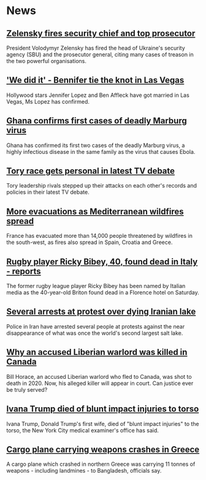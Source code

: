 # News
## [Zelensky fires security chief and top prosecutor](https://www.bbc.com/news/world-europe-62202078)
President Volodymyr Zelensky has fired the head of Ukraine's security agency (SBU) and the prosecutor general, citing many cases of treason in the two powerful organisations.
## ['We did it' - Bennifer tie the knot in Las Vegas](https://www.bbc.com/news/entertainment-arts-62201888)
Hollywood stars Jennifer Lopez and Ben Affleck have got married in Las Vegas, Ms Lopez has confirmed.
## [Ghana confirms first cases of deadly Marburg virus](https://www.bbc.com/news/world-africa-62202240)
Ghana has confirmed its first two cases of the deadly Marburg virus, a highly infectious disease in the same family as the virus that causes Ebola.
## [Tory race gets personal in latest TV debate](https://www.bbc.com/news/uk-politics-62200186)
Tory leadership rivals stepped up their attacks on each other's records and policies in their latest TV debate.
## [More evacuations as Mediterranean wildfires spread](https://www.bbc.com/news/world-europe-62196045)
France has evacuated more than 14,000 people threatened by wildfires in the south-west, as fires also spread in Spain, Croatia and Greece.
## [Rugby player Ricky Bibey, 40, found dead in Italy - reports](https://www.bbc.com/news/uk-62195043)
The former rugby league player Ricky Bibey has been named by Italian media as the 40-year-old Briton found dead in a Florence hotel on Saturday.
## [Several arrests at protest over dying Iranian lake](https://www.bbc.com/news/world-middle-east-62199184)
Police in Iran have arrested several people at protests against the near disappearance of what was once the world's second largest salt lake. 
## [Why an accused Liberian warlord was killed in Canada](https://www.bbc.com/news/world-us-canada-62129337)
Bill Horace, an accused Liberian warlord who fled to Canada, was shot to death in 2020. Now, his alleged killer will appear in court. Can justice ever be truly served?
## [Ivana Trump died of blunt impact injuries to torso](https://www.bbc.com/news/world-us-canada-62187716)
Ivana Trump, Donald Trump's first wife, died of "blunt impact injuries" to the torso, the New York City medical examiner's office has said.
## [Cargo plane carrying weapons crashes in Greece](https://www.bbc.com/news/world-europe-62195005)
A cargo plane which crashed in northern Greece was carrying 11 tonnes of weapons - including landmines - to Bangladesh, officials say.
